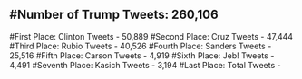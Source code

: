 #Number of Trump Tweets: 260,106
---
#First Place: Clinton Tweets - 50,889
#Second Place: Cruz Tweets - 47,444
#Third Place: Rubio Tweets - 40,526
#Fourth Place: Sanders Tweets - 25,516
#Fifth Place: Carson Tweets - 4,919
#Sixth Place: Jeb! Tweets - 4,491
#Seventh Place: Kasich Tweets - 3,194
#Last Place: Total Tweets -  
